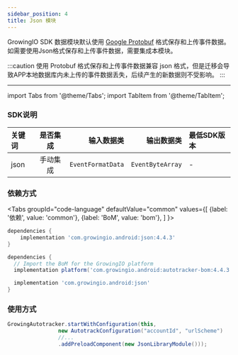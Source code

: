 ```yaml
---
sidebar_position: 4
title: Json 模块
---
```


GrowingIO SDK 数据模块默认使用 [Google Protobuf](https://developers.google.cn/protocol-buffers) 格式保存和上传事件数据。如需要使用Json格式保存和上传事件数据，需要集成本模块。

:::caution
使用 Protobuf 格式保存和上传事件数据兼容 json 格式，但是迁移会导致APP本地数据库内未上传的事件数据丢失，后续产生的新数据则不受影响。
:::

--------
import Tabs from '@theme/Tabs';
import TabItem from '@theme/TabItem';

### SDK说明
| 关键词   | 是否集成|  输入数据类 | 输出数据类 | 最低SDK版本 |
| :------- | :------:   | --:|  ---:| :---|
| json  | 手动集成 | `EventFormatData` | `EventByteArray` | - |

### 依赖方式
<Tabs
  groupId="code-language"
  defaultValue="common"
  values={[
    {label: '依赖', value: 'common'},
    {label: 'BoM', value: 'bom'},
  ]
}>

<TabItem value="common">

```groovy
dependencies {
	implementation 'com.growingio.android:json:4.4.3'
}
```
</TabItem>

<TabItem value="bom">

```groovy
dependencies {
  // Import the BoM for the GrowingIO platform
  implementation platform('com.growingio.android:autotracker-bom:4.4.3')

  implementation 'com.growingio.android:json'
}
```

</TabItem>
</Tabs>

### 使用方式
```java
GrowingAutotracker.startWithConfiguration(this,
                new AutotrackConfiguration("accountId", "urlScheme")
                //...
                .addPreloadComponent(new JsonLibraryModule()));
```
